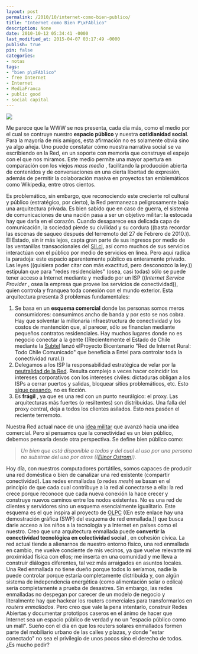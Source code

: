 ```yaml
---
layout: post
permalink: /2010/10/internet-como-bien-publico/
title: "Internet como Bien P\xFAblico"
description: None
date: 2010-10-12 05:34:41 -0000
last_modified_at: 2015-04-07 03:17:49 -0000
publish: true
pin: false
categories:
- notas
tags:
- "bien p\xFAblico"
- free Internet
- Internet
- MediaFranca
- public good
- social capital
---
```

[![](http://herbertspencer.net/wp-content/uploads/2010/10/mesh-network1-655x610.jpg)](http://herbertspencer.net/wp-content/uploads/2010/10/mesh-network1.jpg)

Me parece que la WWW se nos presenta, cada día más, como el medio por el cual se contruye nuestro **espacio público** y nuestra **cotidianidad social**. Para la mayoría de mis amigos, esta afirmación no es solamente obvia sino ya algo añeja. Uno puede constatar cómo nuestra narrativa social se va escribiendo en la Red, en un soporte con memoria que construye el espejo con el que nos miramos. Este medio permite una mayor apertura en comparación con los viejos _mass media_ , facilitando la producción abierta de contenidos y de conversaciones en una cierta libertad de expresión, además de permitir la colaboración masiva en proyectos tan emblemáticos como Wikipedia, entre otros cientos.

Es problemático, sin embargo, que reconociendo este creciente rol cultural y público (estratégico, por cierto), la Red permanezca peligrosamente bajo una arquitectura privada. Es bien sabido que en caso de guerra, el sistema de comunicaciones de una nación pasa a ser un objetivo militar: la estocada hay que darla en el corazón. Cuando desaparece esa delicada capa de comunicación, la sociedad pierde su civilidad y su cordura ((basta recordar las escenas de saqueo después del terremoto del 27 de Febrero de 2010.)). El Estado, sin ir más lejos, capta gran parte de sus ingresos por medio de las ventanillas transaccionales del [SII.cl](http://www.sii.cl "Servicio de Impuestos Internos de Chile"), así como muchos de sus servicios interactúan con el público por medio de servicios en línea. Pero aquí radica la paradoja: este espacio aparentemente público es enteramente privado. Las leyes ((quisiera poder citar con más exactitud, pero desconozco la ley.)) estipulan que para "redes residenciales" (osea, casi todas) sólo se puede tener acceso a Internet mediante y mediado por un ISP ((_Internet Service Provider_ , osea la empresa que provee los servicios de conectividad)), quien controla y franquea toda conexión con el mundo exterior. Esta arquitectura presenta 3 problemas fundamentales:

  1. Se basa en un **esquema comercial** donde las personas somos meros consumidores: consumimos ancho de banda y por esto se nos cobra. Hay que solventar la millonaria infraestructura de conectividad y los costos de mantención que, al parecer, sólo se financian mediante pequeños contratos residenciales. Hay muchos lugares donde no es negocio conectar a la gente ((Recientemente el Estado de Chile mediante la [Subtel](http://www.subtel.cl/prontus_subtel/site/artic/20100819/pags/20100819103226.html) lanzó elProyecto Bicentenario "Red de Internet Rural: Todo Chile Comunicado" que beneficia a Entel para controlar toda la conectividad rural.))
  2. Delegamos a los ISP la responsabilidad estratégica de velar por la [neutralidad de la Red](http://es.wikipedia.org/wiki/Neutralidad_de_red). Resulta complejo a veces hacer coincidir los intereses corporativos con los intereses civiles: dictaduras obligan a los ISPs a cerrar puertos y salidas, bloquear sitios problemáticos, etc. Esto [sigue pasando](http://en.wikipedia.org/wiki/Golden_Shield_Project "Golden Shield Project o The Great Firewall of Chine"), no es ficción.
  3. Es **frágil** , ya que es una red con un punto neurálgico: el proxy. Las arquitecturas más fuertes (o resiltentes) son distribuídas. Una falla del proxy central, deja a todos los clientes asilados. Esto nos pasóen el reciente terremoto.

Nuestra Red actual nace de una [idea militar](http://es.wikipedia.org/wiki/ARPANET) que avanzó hacia una idea comercial. Pero si pensamos que la conectividad es un bien público, debemos pensarla desde otra perspectiva. Se define bien público como:

> _Un bien que está disponible a todos y del cual el uso por una persona no substrae del uso por otros (([Elinor Ostrom](http://es.wikipedia.org/wiki/Elinor_Ostrom)))._

Hoy día, con nuestros computadores portátiles, somos capaces de producir una red doméstica o bien de canalizar una red existente (compartir conectividad). Las redes enmalladas (o redes _mesh_) se basan en el principio de que cada cual contribuye a la red al conectarse a ella: la red crece porque reconoce que cada nueva conexión la hace crecer y construye nuevos caminos entre los nodos existentes. No es una red de clientes y servidores sino un esquema esencialmente igualitario. Este esquema es el que inspira al proyecto de [OLPC](http://www.laptop.org/en/laptop/hardware/features.shtml) ((En este enlace hay una demostración gráfica (SWF) del esquema de red enmallada.)) que busca darle acceso a los niños a la tecnología y a Internet en países como el nuestro. Creo que una arquitectura enmallada puede **convertir la conectividad tecnológica en colectividad social** , en cohesión cívica. La red actual tiende a alienarnos de nuestro entorno físico, una red enmallada en cambio, me vuelve conciente de mis vecinos, ya que vuelve relevante mi proximidad física con ellos; me inserta en una comunidad y me lleva a construir diálogos diferentes, tal vez más arraigados en asuntos locales. Una Red enmallada no tiene dueño porque todos lo seríamos, nadie la puede controlar porque estaría completamente distribuída y, con algún sistema de independencia energética (como alimentación solar o eólica) sería completamente a prueba de desastres. Sin embargo, las redes enmalladas no despegan por carecer de un modelo de negocio y literalmente hay que hackear los routers comerciales para transformarlos en _routers enmallados_. Pero creo que vale la pena intentarlo, construir Redes Abiertas y documentar prototipos caseros en el ánimo de hacer que Internet sea un espacio público de verdad y no un "espacio público como un mall". Sueño con el día en que los routers solares enmallados formen parte del mobiliario urbano de las calles y plazas, y donde "estar conectado" no sea el privilegio de unos pocos sino el derecho de todos. ¿Es mucho pedir?

